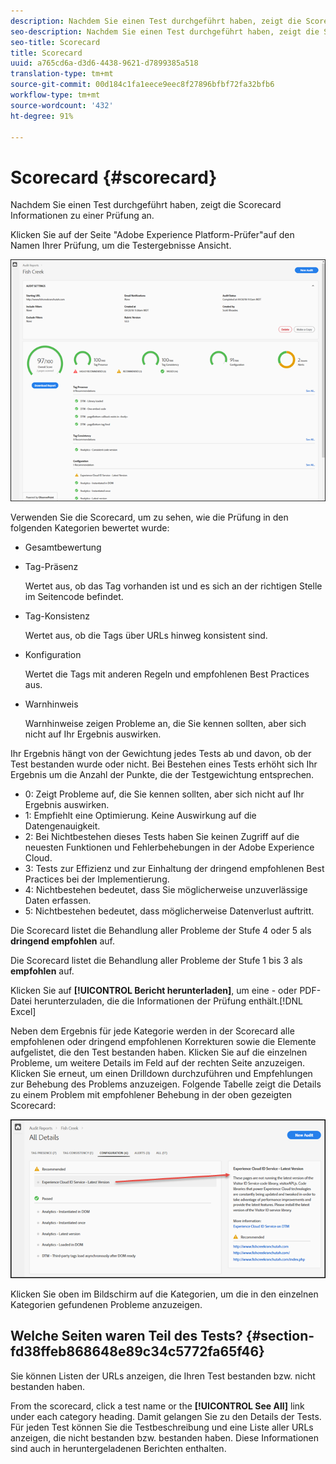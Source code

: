 ```yaml
---
description: Nachdem Sie einen Test durchgeführt haben, zeigt die Scorecard Informationen zu einer Prüfung an.
seo-description: Nachdem Sie einen Test durchgeführt haben, zeigt die Scorecard Informationen zu einer Prüfung an.
seo-title: Scorecard
title: Scorecard
uuid: a765cd6a-d3d6-4438-9621-d7899385a518
translation-type: tm+mt
source-git-commit: 00d184c1fa1eece9eec8f27896bfbf72fa32bfb6
workflow-type: tm+mt
source-wordcount: '432'
ht-degree: 91%

---
```



# Scorecard {#scorecard}

Nachdem Sie einen Test durchgeführt haben, zeigt die Scorecard Informationen zu einer Prüfung an.

Klicken Sie auf der Seite &quot;Adobe Experience Platform-Prüfer&quot;auf den Namen Ihrer Prüfung, um die Testergebnisse Ansicht.

![](assets/report.png)

Verwenden Sie die Scorecard, um zu sehen, wie die Prüfung in den folgenden Kategorien bewertet wurde:

* Gesamtbewertung
* Tag-Präsenz

   Wertet aus, ob das Tag vorhanden ist und es sich an der richtigen Stelle im Seitencode befindet.
* Tag-Konsistenz

   Wertet aus, ob die Tags über URLs hinweg konsistent sind.
* Konfiguration

   Wertet die Tags mit anderen Regeln und empfohlenen Best Practices aus.
* Warnhinweis

   Warnhinweise zeigen Probleme an, die Sie kennen sollten, aber sich nicht auf Ihr Ergebnis auswirken.

Ihr Ergebnis hängt von der Gewichtung jedes Tests ab und davon, ob der Test bestanden wurde oder nicht. Bei Bestehen eines Tests erhöht sich Ihr Ergebnis um die Anzahl der Punkte, die der Testgewichtung entsprechen.

* 0: Zeigt Probleme auf, die Sie kennen sollten, aber sich nicht auf Ihr Ergebnis auswirken.
* 1: Empfiehlt eine Optimierung. Keine Auswirkung auf die Datengenauigkeit.
* 2: Bei Nichtbestehen dieses Tests haben Sie keinen Zugriff auf die neuesten Funktionen und Fehlerbehebungen in der Adobe Experience Cloud.
* 3: Tests zur Effizienz und zur Einhaltung der dringend empfohlenen Best Practices bei der Implementierung.
* 4: Nichtbestehen bedeutet, dass Sie möglicherweise unzuverlässige Daten erfassen.
* 5: Nichtbestehen bedeutet, dass möglicherweise Datenverlust auftritt.

Die Scorecard listet die Behandlung aller Probleme der Stufe 4 oder 5 als **dringend empfohlen** auf.

Die Scorecard listet die Behandlung aller Probleme der Stufe 1 bis 3 als **empfohlen** auf.

Klicken Sie auf **[!UICONTROL Bericht herunterladen]**, um eine - oder PDF-Datei herunterzuladen, die die Informationen der Prüfung enthält.[!DNL Excel]

Neben dem Ergebnis für jede Kategorie werden in der Scorecard alle empfohlenen oder dringend empfohlenen Korrekturen sowie die Elemente aufgelistet, die den Test bestanden haben. Klicken Sie auf die einzelnen Probleme, um weitere Details im Feld auf der rechten Seite anzuzeigen. Klicken Sie erneut, um einen Drilldown durchzuführen und Empfehlungen zur Behebung des Problems anzuzeigen. Folgende Tabelle zeigt die Details zu einem Problem mit empfohlener Behebung in der oben gezeigten Scorecard:

![](assets/report-issue-details.png)

Klicken Sie oben im Bildschirm auf die Kategorien, um die in den einzelnen Kategorien gefundenen Probleme anzuzeigen.

## Welche Seiten waren Teil des Tests? {#section-fd38ffeb868648e89c34c5772fa65f46}

Sie können Listen der URLs anzeigen, die Ihren Test bestanden bzw. nicht bestanden haben.

From the scorecard, click a test name or the **[!UICONTROL See All]** link under each category heading. Damit gelangen Sie zu den Details der Tests. Für jeden Test können Sie die Testbeschreibung und eine Liste aller URLs anzeigen, die nicht bestanden bzw. bestanden haben. Diese Informationen sind auch in heruntergeladenen Berichten enthalten.
